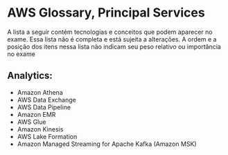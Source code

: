 # AWS Glossary, Principal Services
A lista a seguir contém tecnologias e conceitos que podem aparecer no exame. Essa lista não é completa e está sujeita a alterações. A ordem e a posição dos itens nessa lista não indicam seu peso relativo ou importância no exame

## Analytics:
-  Amazon Athena
- AWS Data Exchange
- AWS Data Pipeline
- Amazon EMR
- AWS Glue
- Amazon Kinesis
- AWS Lake Formation
- Amazon Managed Streaming for Apache Kafka (Amazon MSK)